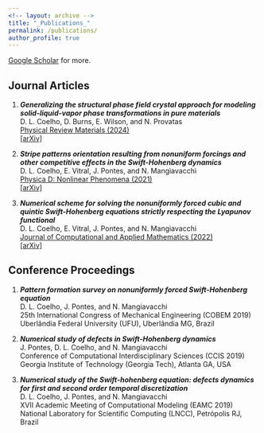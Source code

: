 ```yaml
---
<!-- layout: archive -->
title: "_Publications_"
permalink: /publications/
author_profile: true
---
```

<!-- 
{% if author.googlescholar %}
  You can also find my articles on <u><a href="{{author.googlescholar}}">my Google Scholar profile</a>.</u>
{% endif %}

{% include base_path %}

{% for post in site.publications reversed %}
  {% include archive-single.html %}
{% endfor %} -->

[Google Scholar](https://scholar.google.com.br/citations?user=HxYY8LQAAAAJ&hl=pt-BR) for more.

## Journal Articles

1. _**Generalizing the structural phase field crystal approach for modeling solid-liquid-vapor phase transformations in pure materials**_ <br>
D. L. Coelho, D. Burns, E. Wilson, and N. Provatas<br>
<a href="https://journals.aps.org/prmaterials/abstract/10.1103/PhysRevMaterials.8.093402" target="_blank">Physical Review Materials (2024)</a><br>
<a href="https://arxiv.org/abs/2408.10992" target="_blank">[arXiv]</a>

2. _**Stripe patterns orientation resulting from nonuniform forcings and other competitive effects in the Swift-Hohenberg dynamics**_<br>
D. L. Coelho, E. Vitral, J. Pontes, and N. Mangiavacchi<br>
<a href="https://www.sciencedirect.com/science/article/pii/S0167278921001573" target="_blank">Physica D: Nonlinear Phenomena (2021)</a><br>
<a href="https://arxiv.org/abs/2008.00319" target="_blank">[arXiv]</a>

3. _**Numerical scheme for solving the nonuniformly forced cubic and quintic Swift-Hohenberg equations strictly respecting the Lyapunov functional**_<br>
D. L. Coelho, E. Vitral, J. Pontes, and N. Mangiavacchi<br>
<a href="https://www.sciencedirect.com/science/article/abs/pii/S0377042721005938" target="_blank">Journal of Computational and Applied Mathematics (2022) </a><br>
<a href="https://arxiv.org/abs/2007.16080" target="_blank">[arXiv]</a>

## Conference Proceedings

1. _**Pattern formation survey on nonuniformly forced Swift-Hohenberg equation**_<br>
   D. L. Coelho, J. Pontes, and N. Mangiavacchi<br>
   25th International Congress of Mechanical Engineering (COBEM 2019)<br>
   Uberlândia Federal University (UFU), Uberlândia MG, Brazil

2. _**Numerical study of defects in Swift-Hohenberg dynamics**_<br>
   J. Pontes, D. L. Coelho, and N. Mangiavacchi<br>
   Conference of Computational Interdisciplinary Sciences (CCIS 2019)<br>
   Georgia Institute of Technology (Georgia Tech), Atlanta GA, USA

3. _**Numerical study of the Swift-hohenberg equation: defects dynamics for first and second order temporal discretization**_<br>
   D. L. Coelho, J. Pontes, and N. Mangiavacchi<br>
   XVII Academic Meeting of Computational Modeling (EAMC 2019)<br>
   National Laboratory for Scientific Computing (LNCC), Petrópolis RJ, Brazil





